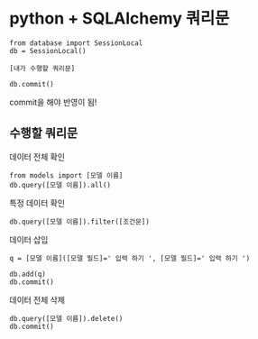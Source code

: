 # python + SQLAlchemy 쿼리문

```
from database import SessionLocal
db = SessionLocal()

[내가 수행할 쿼리문]

db.commit()
```
commit을 해야 반영이 됨!

## 수행할 쿼리문

데이터 전체 확인
```
from models import [모델 이름]
db.query([모델 이름]).all()
```

특정 데이터 확인
```
db.query([모델 이름]).filter([조건문])
```

데이터 삽입
```
q = [모델 이름]([모델 필드]=' 입력 하기 ', [모델 필드]=' 입력 하기 ')

db.add(q)
db.commit()
```

데이터 전체 삭제
```
db.query([모델 이름]).delete()
db.commit()
```